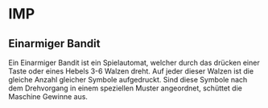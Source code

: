 # IMP
## Einarmiger Bandit

Ein Einarmiger Bandit ist ein Spielautomat, welcher durch das drücken einer Taste oder eines Hebels 3-6 Walzen dreht. Auf jeder dieser Walzen ist die gleiche Anzahl gleicher Symbole aufgedruckt. Sind diese Symbole nach dem Drehvorgang in einem speziellen Muster angeordnet, schüttet die Maschine Gewinne aus.


